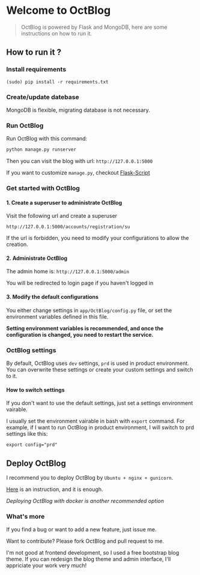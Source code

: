 Welcome to OctBlog
====================

>OctBlog is powered by Flask and MongoDB, here are some instructions on how to run it.

## How to run it ?

### Install requirements

```
(sudo) pip install -r requirements.txt
```

### Create/update datebase

MongoDB is flexible, migrating database is not necessary.


### Run OctBlog

Run OctBlog with this command:

```bash
python manage.py runserver
```

Then you can visit the blog with url: `http://127.0.0.1:5000`

If you want to customize `manage.py`, checkout [Flask-Script](https://flask-script.readthedocs.org/en/latest/)

### Get started with OctBlog

#### 1\. Create a superuser to administrate OctBlog

Visit the following url and create a superuser

`http://127.0.0.1:5000/accounts/registration/su`

If the url is forbidden, you need to modify your configurations to allow the creation.

#### 2\. Administrate OctBlog

The admin home is: `http://127.0.0.1:5000/admin`

You will be redirected to login page if you haven't logged in

#### 3\. Modify the default configurations

You either change settings in `app/OctBlog/config.py` file, or set the environment variables defined in this file.

**Setting environment variables is recommended, and once the configuration is changed, you need to restart the service.**


### OctBlog settings

By default, OctBlog uses `dev` settings, `prd` is used in product environment. You can overwrite these settings or create your custom settings and switch to it.

#### How to switch settings

If you don't want to use the default settings, just set a settings environment vairable.

I usually set the environment vairable in bash with `export` command. For example, if I want to run OctBlog in product environment, I will switch to prd settings like this:

```
export config="prd"
```

## Deploy OctBlog

I recommend you to deploy OctBlog by `Ubuntu + nginx + gunicorn`.

[Here](http://flask.pocoo.org/docs/0.10/deploying/wsgi-standalone/) is an instruction, and it is enough.

*Deploying OctBlog with docker is another recommended option*

### What's more

If you find a bug or want to add a new feature, just issue me.

Want to contribute? Please fork OctBlog and pull request to me.

I'm not good at frontend development, so I used a free bootstrap blog theme. If you can redesign the blog theme and admin interface, I'll appriciate your work very much!
